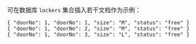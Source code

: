 可在数据库 `lockers` 集合插入若干文档作为示例：
```
{ "doorNo": 1, "doorNo": 1, "size": "M", "status": "free" }
{ "doorNo": 1, "doorNo": 2, "size": "M", "status": "free" }
{ "doorNo": 1, "doorNo": 3, "size": "L", "status": "free" }
```

